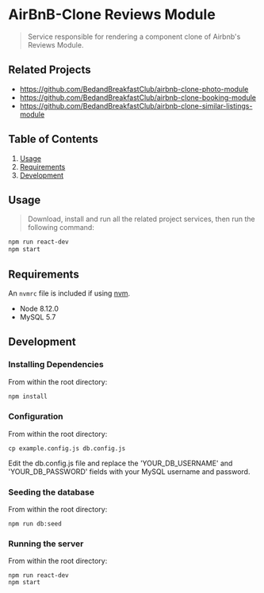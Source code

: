 # AirBnB-Clone Reviews Module

> Service responsible for rendering a component clone of Airbnb's Reviews Module.

## Related Projects

  - https://github.com/BedandBreakfastClub/airbnb-clone-photo-module
  - https://github.com/BedandBreakfastClub/airbnb-clone-booking-module
  - https://github.com/BedandBreakfastClub/airbnb-clone-similar-listings-module

## Table of Contents

1. [Usage](#Usage)
1. [Requirements](#requirements)
1. [Development](#development)

## Usage

> Download, install and run all the related project services, then run the following command:
```sh
npm run react-dev
npm start
```

## Requirements

An `nvmrc` file is included if using [nvm](https://github.com/creationix/nvm).

- Node 8.12.0
- MySQL 5.7

## Development

### Installing Dependencies

From within the root directory:

```sh
npm install
```

### Configuration

From within the root directory:

```
cp example.config.js db.config.js
```

Edit the db.config.js file and replace the 'YOUR_DB_USERNAME' and 'YOUR_DB_PASSWORD' fields with your MySQL username and password.

### Seeding the database

From within the root directory:

```
npm run db:seed
```

### Running the server

From within the root directory:

```
npm run react-dev
npm start
```
